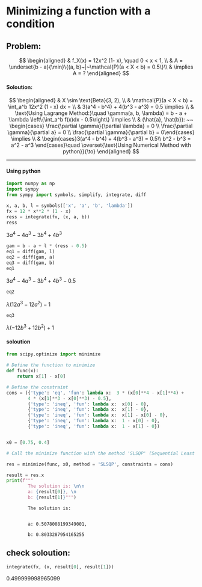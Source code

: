# Minimizing a function with a condition

## Problem:

$$
\begin{aligned}
& f_X(x) = 12x^2 (1- x), \quad 0 < x < 1, \\
& A = \underset{b - a}{\min}\{(a, b)~|~\mathcal{P}(a < X < b) = 0.5\}\\
& \implies A = ?
\end{aligned}
$$

#### Soloution:

$$
\begin{aligned}
& X \sim \text{Beta}(3, 2), \\
& \mathcal{P}(a < X < b) = \int_a^b 12x^2 (1 - x) dx = \\
& 3(a^4 - b^4) + 4(b^3 - a^3) = 0.5 \implies \\
& \text{Using Lagrange Method:}\quad \gamma(a, b, \lambda) = b - a + \lambda \left\{\int_a^b f(x)dx - 0.5\right\} \implies  \\
& (\hat{a}, \hat{b}): ~~ \begin{cases} \frac{\partial \gamma}{\partial \lambda} = 0 \\
 \frac{\partial \gamma}{\partial a} = 0 \\
 \frac{\partial \gamma}{\partial b} = 0\end{cases} \implies \\
& \begin{cases}3(a^4 - b^4) + 4(b^3 - a^3) = 0.5\\
b^2 - b^3 = a^2 - a^3 \end{cases}\quad \overset{\text{Using Numerical Method with python}}{\to}
\end{aligned}
$$

------------------------------------------------------------------------

#### Using python

``` python
import numpy as np
import sympy
from sympy import symbols, simplify, integrate, diff 

x, a, b, l = symbols(['x', 'a', 'b', 'lambda'])
fx = 12 * x**2 * (1 - x) 
ress = integrate(fx, (x, a, b))
ress
```

$\displaystyle 3 a^{4} - 4 a^{3} - 3 b^{4} + 4 b^{3}$

``` python
gam = b - a + l * (ress - 0.5)
eq1 = diff(gam, l)
eq2 = diff(gam, a)
eq3 = diff(gam, b)
eq1
```

$\displaystyle 3 a^{4} - 4 a^{3} - 3 b^{4} + 4 b^{3} - 0.5$

``` python
eq2
```

$\displaystyle \lambda \left(12 a^{3} - 12 a^{2}\right) - 1$

``` python
eq3
```

$\displaystyle \lambda \left(- 12 b^{3} + 12 b^{2}\right) + 1$

#### soloution

``` python
from scipy.optimize import minimize

# Define the function to minimize
def func(x):
    return x[1] - x[0]

# Define the constraint
cons = ({'type': 'eq', 'fun': lambda x:  3 * (x[0]**4 - x[1]**4) + 
        4 * (x[1]**3 - x[0]**3) - 0.5}, 
        {'type': 'ineq', 'fun': lambda x:  x[0] - 0}, 
        {'type': 'ineq', 'fun': lambda x:  x[1] - 0}, 
        {'type': 'ineq', 'fun': lambda x:  x[1] - x[0] - 0}, 
        {'type': 'ineq', 'fun': lambda x:  1 - x[0] - 0}, 
        {'type': 'ineq', 'fun': lambda x:  1 - x[1] - 0})


x0 = [0.75, 0.4]

# Call the minimize function with the method 'SLSQP' (Sequential Least Squares Programming)

res = minimize(func, x0, method = 'SLSQP', constraints = cons)

result = res.x
print(f"""
        The solution is: \n\n 
        a: {result[0]}, \n 
        b: {result[1]}""")
```


            The solution is: 

     
            a: 0.5078008199349001, 
     
            b: 0.8033287954165255

## check soloution:

``` python
integrate(fx, (x, result[0], result[1]))
```

$\displaystyle 0.499999998965099$
